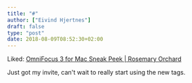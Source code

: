 ```yaml
---
title: "#"
author: ["Eivind Hjertnes"]
draft: false
type: "post"
date: 2018-08-09T08:52:30+02:00
---
```


Liked:
[OmniFocus
3 for Mac Sneak Peek | Rosemary Orchard](https://www.rosemaryorchard.com/blog/omnifocus-3-mac-sneak-peek)

Just got my invite, can't wait to really start using the new tags.
